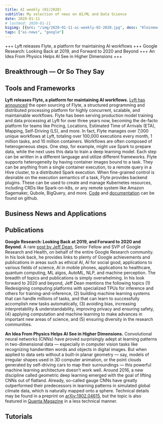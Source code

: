 ```yaml
---
title: AI weekly (02/2020)
subtitle: My selection of news on AI/ML and Data Science
date: 2020-01-11
# lastmod: 2020-01-11
bigimg: [{src: "/img/2020-01-11-ai-weekly-02-2020.jpg", desc: "Kleinmachnow (2020)"}]
tags: ["ai-news", "google"]
---
```


+++ Lyft releases Flyte, a platform for maintaining AI workflows +++ Google Research: Looking Back at 2019, and Forward to 2020 and Beyond +++ An Idea From Physics Helps AI See in Higher Dimensions +++
 

<!--more-->

## Breakthrough &mdash; Or So They Say


 


## Tools and Frameworks

**Lyft releases Flyte, a platform for maintaining AI workflows.** [Lyft has announced](https://eng.lyft.com/introducing-flyte-cloud-native-machine-learning-and-data-processing-platform-fb2bb3046a59) the open sourcing of Flyte, a structured programming and distributed processing platform for highly concurrent, scalable, and maintainable workflows. Flyte has been serving production model training and data processing at Lyft for over three years now, becoming the de-facto platform for teams like Pricing, Locations, Estimated Time of Arrivals (ETA), Mapping, Self-Driving (L5), and more. In fact, Flyte manages over 7,000 unique workflows at Lyft, totaling over 100,000 executions every month, 1 million tasks, and 10 million containers. Workflows are often composed of heterogeneous steps. One step, for example, might use Spark to prepare data, while the next uses this data to train a deep learning model. Each step can be written in a different language and utilize different frameworks. Flyte supports heterogeneity by having container images bound to a task. They can be anything from a single container execution, to a remote query in a Hive cluster, to a distributed Spark execution. When fine-grained control is desirable on the execution semantics of a task, Flyte provides backend plugins. These can be used to create and manage Kubernetes resources, including CRDs like Spark-on-k8s, or any remote system like Amazon Sagemaker, Qubole, BigQuery, and more. [Code](https://github.com/lyft/flyte) and [documentation](https://lyft.github.io/flyte/) can be found on github.
 


## Business News and Applications





## Publications

**Google Research: Looking Back at 2019, and Forward to 2020 and Beyond.** A rare [post by Jeff Dean](https://ai.googleblog.com/2020/01/google-research-looking-back-at-2019.html), Senior Fellow and SVP of Google Research and Health, on behalf of the entire Google Research community. In his look back, he provides links to plenty of Google achievements and publications in areas such as ethical AI, AI for social good, applications to various fields of science, AI in mobile phones, applications to healthcare, quantum computing, ML algos, AutoML, NLP, and machine perception. The breadth of topics and publications is simply overwhelming. In his look forward to 2020 and beyond, Jeff Dean mentions the following topics (1) Redesigning computing platforms with specialized TPUs for inference and others for training-and-inference, (2) building machine learning systems that can handle millions of tasks, and that can learn to successfully accomplish new tasks automatically, (3) avoiding bias, increasing interpretability & understandability, improving privacy and ensuring safety, (4) applying computation and machine learning to make advances in important new areas of science, and (5) ensuring diversity in the research communities.

**An Idea From Physics Helps AI See in Higher Dimensions.** Convolutional neural networks (CNNs) have proved surprisingly adept at learning patterns in two-dimensional data — especially in computer vision tasks like recognizing handwritten words and objects in digital images. But when applied to data sets without a built-in planar geometry — say, models of irregular shapes used in 3D computer animation, or the point clouds generated by self-driving cars to map their surroundings — this powerful machine learning architecture doesn’t work well. Around 2016, a new discipline called geometric deep learning emerged with the goal of lifting CNNs out of flatland. Already, so-called gauge CNNs have greatly outperformed their predecessors in learning patterns in simulated global climate data, which is naturally mapped onto a sphere. Technical details may be found in a preprint on [arXiv:1902.04615](https://arxiv.org/pdf/1902.04615.pdf), but the topic is also featured in [Quanta Magazine](https://www.quantamagazine.org/an-idea-from-physics-helps-ai-see-in-higher-dimensions-20200109/) in a less technical manner.




## Tutorials

